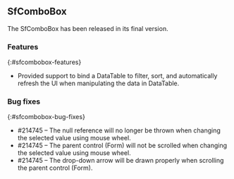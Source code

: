 ## SfComboBox

The SfComboBox has been released in its final version.

### Features
{:#sfcombobox-features}

*	Provided support to bind a DataTable to filter, sort, and automatically refresh the UI when manipulating the data in DataTable.

### Bug fixes
{:#sfcombobox-bug-fixes}

*	\#214745 – The null reference will no longer be thrown when changing the selected value using mouse wheel.
*	\#214745 – The parent control (Form) will not be scrolled when changing the selected value using mouse wheel.
*	\#214745 – The drop-down arrow will be drawn properly when scrolling the parent control (Form).
